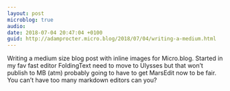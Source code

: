 ```yaml
---
layout: post
microblog: true
audio: 
date: 2018-07-04 20:47:04 +0100
guid: http://adamprocter.micro.blog/2018/07/04/writing-a-medium.html
---
```

Writing a medium size blog post with inline images for Micro.blog. Started in my fav fast editor FoldingText need to move to Ulysses but that won’t publish to MB (atm) probably going to have to get MarsEdit now to be fair. You can’t have too many markdown editors can you?
